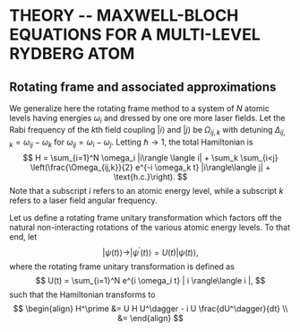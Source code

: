 # THEORY -- MAXWELL-BLOCH EQUATIONS FOR A MULTI-LEVEL RYDBERG ATOM

## Rotating frame and associated approximations

We generalize here the rotating frame method to a system of $N$ atomic levels having energies $\omega_i$ and dressed by one ore more laser fields. Let the Rabi frequency of the $k$th field coupling $|i\rangle$ and $|j\rangle$ be $\Omega_{ij,k}$ with detuning $\Delta_{ij,k} = \omega_{ij} - \omega_k$ for $\omega_{ij} = \omega_i - \omega_j$. Letting $\hbar\rightarrow 1$, the total Hamiltonian is
$$
H = \sum_{i=1}^N \omega_i |i\rangle \langle i| + \sum_k \sum_{i<j} \left(\frac{\Omega_{ij,k}}{2} e^{-i \omega_k t} |i\rangle\langle j| + \text{h.c.}\right).
$$
Note that a subscript $i$ refers to an atomic energy level, while a subscript $k$ refers to a laser field angular frequency.

Let us define a rotating frame unitary transformation which factors off the natural non-interacting rotations of the various atomic energy levels. To that end, let
$$
|\psi(t)\rangle \rightarrow |\psi^\prime(t)\rangle = U(t) |\psi(t)\rangle,
$$
where the rotating frame unitary transformation is defined as
$$
U(t) = \sum_{i=1}^N e^{i \omega_i t} | i \rangle\langle i |,
$$
such that the Hamiltonian transforms to
$$
\begin{align}
H^\prime &= U H U^\dagger - i U \frac{dU^\dagger}{dt} \\
&= 
\end{align}
$$
